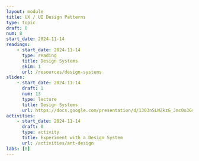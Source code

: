 ```yaml
---
layout: module
title: UX / UI Design Patterns
type: topic
draft: 0
num: 8
start_date: 2024-11-14
readings: 
    - start_date: 2024-11-14
      type: reading
      title: Design Systems
      skim: 1
      url: /resources/design-systems
slides: 
    - start_date: 2024-11-14
      draft: 1
      num: 13
      type: lecture
      title: Design Systems
      url: https://docs.google.com/presentation/d/1303nSLWZkzG_Jmc0o3Gs9Noit25mxvFNMMBZKB9oYBs/edit?usp=sharing
activities: 
    - start_date: 2024-11-14
      draft: 0
      type: activity
      title: Experiment with a Design System
      url: /activities/ant-design
labs: [8]
---
```


